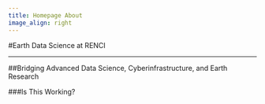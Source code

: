 ```yaml
---
title: Homepage About
image_align: right
---
```

#Earth Data Science at RENCI

***

##Bridging Advanced Data Science, Cyberinfrastructure, and Earth Research

###Is This Working?